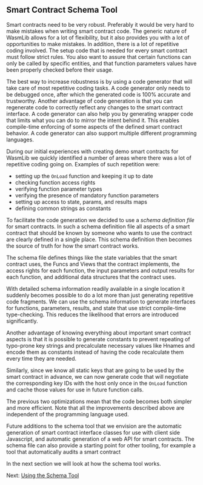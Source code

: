 ## Smart Contract Schema Tool

Smart contracts need to be very robust. Preferably it would be very hard to make mistakes
when writing smart contract code. The generic nature of WasmLib allows for a lot of
flexibility, but it also provides you with a lot of opportunities to make mistakes. In
addition, there is a lot of repetitive coding involved. The setup code that is needed for
every smart contract must follow strict rules. You also want to assure that certain
functions can only be called by specific entities, and that function parameters values
have been properly checked before their usage.

The best way to increase robustness is by using a code generator that will take care of
most repetitive coding tasks. A code generator only needs to be debugged once, after which
the generated code is 100% accurate and trustworthy. Another advantage of code generation
is that you can regenerate code to correctly reflect any changes to the smart contract
interface. A code generator can also help you by generating wrapper code that limits what
you can do to mirror the intent behind it. This enables compile-time enforcing of some
aspects of the defined smart contract behavior. A code generator can also support multiple
different programming languages.

During our initial experiences with creating demo smart contracts for WasmLib we quickly
identified a number of areas where there was a lot of repetitive coding going on. Examples
of such repetition were:

* setting up the `OnLoad` function and keeping it up to date
* checking function access rights
* verifying function parameter types
* verifying the presence of mandatory function parameters
* setting up access to state, params, and results maps
* defining common strings as constants

To facilitate the code generation we decided to use a _schema definition file_ for smart
contracts. In such a schema definition file all aspects of a smart contract that should be
known by someone who wants to use the contract are clearly defined in a single place. This
schema definition then becomes the source of truth for how the smart contract works.

The schema file defines things like the state variables that the smart contract uses, the
Funcs and Views that the contract implements, the access rights for each function, the
input parameters and output results for each function, and additional data structures that
the contract uses.

With detailed schema information readily available in a single location it suddenly
becomes possible to do a lot more than just generating repetitive code fragments. We can
use the schema information to generate interfaces for functions, parameters, results, and
state that use strict compile-time type-checking. This reduces the likelihood that errors
are introduced significantly.

Another advantage of knowing everything about important smart contract aspects is that it
is possible to generate constants to prevent repeating of typo-prone key strings and
precalculate necessary values like Hnames and encode them as constants instead of having
the code recalculate them every time they are needed.

Similarly, since we know all static keys that are going to be used by the smart contract
in advance, we can now generate code that will negotiate the corresponding key IDs with
the host only once in the `OnLoad` function and cache those values for use in future
function calls.

The previous two optimizations mean that the code becomes both simpler and more efficient.
Note that all the improvements described above are independent of the programming language
used.

Future additions to the schema tool that we envision are the automatic generation of smart
contract interface classes for use with client side Javascript, and automatic generation
of a web API for smart contracts. The schema file can also provide a starting point for
other tooling, for example a tool that automatically audits a smart contract

In the next section we will look at how the schema tool works.

Next: [Using the Schema Tool](usage.md)
